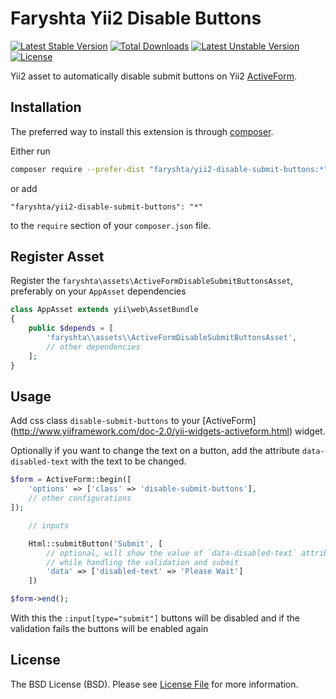 Faryshta Yii2 Disable Buttons
=========================

[![Latest Stable Version](https://poser.pugx.org/faryshta/yii2-disable-submit-buttons/v/stable)](https://packagist.org/packages/faryshta/yii2-disable-submit-buttons) [![Total Downloads](https://poser.pugx.org/faryshta/yii2-disable-submit-buttons/downloads)](https://packagist.org/packages/faryshta/yii2-disable-submit-buttons) [![Latest Unstable Version](https://poser.pugx.org/faryshta/yii2-disable-submit-buttons/v/unstable)](https://packagist.org/packages/faryshta/yii2-disable-submit-buttons) [![License](https://poser.pugx.org/faryshta/yii2-disable-submit-buttons/license)](https://packagist.org/packages/faryshta/yii2-disable-submit-buttons)

Yii2 asset to automatically disable submit buttons on Yii2 [ActiveForm](http://www.yiiframework.com/doc-2.0/yii-widgets-activeform.html).

## Installation

The preferred way to install this extension is through [composer](http://getcomposer.org/download/).

Either run

```bash
composer require --prefer-dist "faryshta/yii2-disable-submit-buttons:*"
```

or add

```
"faryshta/yii2-disable-submit-buttons": "*"
```

to the `require` section of your `composer.json` file.

## Register Asset

Register the `faryshta\assets\ActiveFormDisableSubmitButtonsAsset`, preferably on your `AppAsset` dependencies

```php
class AppAsset extends yii\web\AssetBundle
{
    public $depends = [
        'faryshta\\assets\\ActiveFormDisableSubmitButtonsAsset',
        // other dependencies
    ];
}
```

## Usage

Add css class `disable-submit-buttons` to your [ActiveForm]
(http://www.yiiframework.com/doc-2.0/yii-widgets-activeform.html) widget.

Optionally if you want to change the text on a button, add the attribute
`data-disabled-text` with the text to be changed.

```php
$form = ActiveForm::begin([
    'options' => ['class' => 'disable-submit-buttons'],
    // other configurations
]);

    // inputs

    Html::submitButton('Submit', [
        // optional, will show the value of `data-disabled-text` attribute
        // while handling the validation and submit
        'data' => ['disabled-text' => 'Please Wait']
    ])

$form->end();
```

With this the `:input[type="submit"]` buttons will be disabled and if the
validation fails the buttons will be enabled again

## License

The BSD License (BSD). Please see [License File](LICENSE.md) for more information.
